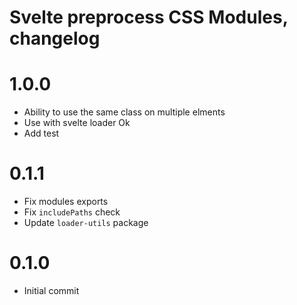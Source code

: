 # Svelte preprocess CSS Modules, changelog

# 1.0.0 
- Ability to use the same class on multiple elments
- Use with svelte loader Ok
- Add test

# 0.1.1
- Fix modules exports
- Fix `includePaths` check
- Update `loader-utils` package

# 0.1.0
- Initial commit
